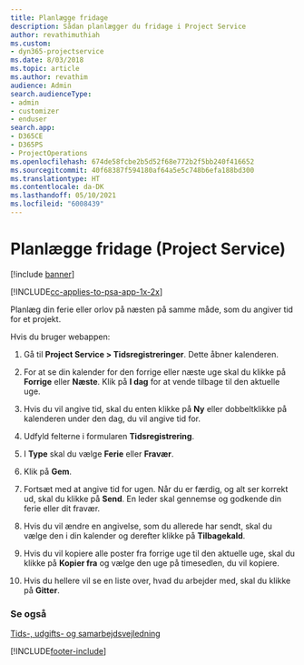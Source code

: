 ```yaml
---
title: Planlægge fridage
description: Sådan planlægger du fridage i Project Service
author: revathimuthiah
ms.custom:
- dyn365-projectservice
ms.date: 8/03/2018
ms.topic: article
ms.author: revathim
audience: Admin
search.audienceType:
- admin
- customizer
- enduser
search.app:
- D365CE
- D365PS
- ProjectOperations
ms.openlocfilehash: 674de58fcbe2b5d52f68e772b2f5bb240f416652
ms.sourcegitcommit: 40f68387f594180af64a5e5c748b6efa188bd300
ms.translationtype: HT
ms.contentlocale: da-DK
ms.lasthandoff: 05/10/2021
ms.locfileid: "6008439"
---
```

# <a name="schedule-time-off-project-service"></a>Planlægge fridage (Project Service)

[!include [banner](../includes/psa-now-project-operations.md)]

[!INCLUDE[cc-applies-to-psa-app-1x-2x](../includes/cc-applies-to-psa-app-1x-2x.md)]

Planlæg din ferie eller orlov på næsten på samme måde, som du angiver tid for et projekt.  
  
 Hvis du bruger webappen:  
  
1.  Gå til **Project Service > Tidsregistreringer**. Dette åbner kalenderen.  
  
2.  For at se din kalender for den forrige eller næste uge skal du klikke på **Forrige** eller **Næste**. Klik på **I dag** for at vende tilbage til den aktuelle uge.  
  
3.  Hvis du vil angive tid, skal du enten klikke på **Ny** eller dobbeltklikke på kalenderen under den dag, du vil angive tid for.  
  
4.  Udfyld felterne i formularen **Tidsregistrering**.  
  
5.  I **Type** skal du vælge **Ferie** eller **Fravær**.  
  
6.  Klik på **Gem**.  
  
7.  Fortsæt med at angive tid for ugen. Når du er færdig, og alt ser korrekt ud, skal du klikke på **Send**. En leder skal gennemse og godkende din ferie eller dit fravær.  
  
8.  Hvis du vil ændre en angivelse, som du allerede har sendt, skal du vælge den i din kalender og derefter klikke på **Tilbagekald**.  
  
9. Hvis du vil kopiere alle poster fra forrige uge til den aktuelle uge, skal du klikke på **Kopier fra** og vælge den uge på timesedlen, du vil kopiere.  
  
10. Hvis du hellere vil se en liste over, hvad du arbejder med, skal du klikke på **Gitter**.  
  
### <a name="see-also"></a>Se også  
 [Tids-, udgifts- og samarbejdsvejledning](../psa/time-expense-collaboration-guide.md)


[!INCLUDE[footer-include](../includes/footer-banner.md)]